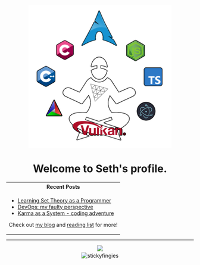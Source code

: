 <div align="center"><img align="center" width="384" src="/internet-wizard.png" /></div>

<h1 align="center">Welcome to Seth's profile.</h1>


<table align="center">
  <tr>
    <th>Recent Posts</th>
  </tr>
  <tr>
    <td>
      <ul>
        <li><a href="https://dev.to/stickyfingies/my-struggle-learning-set-theory-as-a-programmer-23di">Learning Set Theory as a Programmer</a></li>
        <li><a href="https://dev.to/stickyfingies/devops-my-faulty-perspective-3p2n">DevOps: my faulty perspective</a></li>
        <li><a href="https://dev.to/stickyfingies/kaas-a-novel-mental-model-for-developers-595e">Karma as a System - coding adventure</a></li>
      </ul>
      <p>Check out <a href="https://dev.to/stickyfingies/">my blog</a> and <a href="https://software.graphics">reading list</a> for more!</p>
    </td>
  </tr>
</table>

<hr/>

<div align="center">
  <img width="256" src="https://github-readme-stats.vercel.app/api/top-langs/?username=stickyfingies&theme=github_dark&layout=compact"/>
  <br/>
  <img src="https://komarev.com/ghpvc/?username=stickyfingies&label=Visitors&color=0e75b6&style=flat" alt="stickyfingies" width="90" />
</div>

